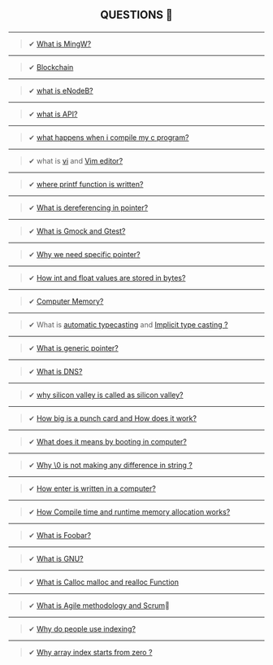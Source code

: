 
## <p align="center"> <b> QUESTIONS 🤔 </b> </p> 
--------------------------------------------------------


> ✔  [What is MingW?](https://en.wikipedia.org/wiki/MinGW)

-----------------------------------------------------------------------------------------------
 > ✔ [Blockchain](https://en.wikipedia.org/wiki/Blockchain.com)

-----------------------------------------------------------------------------------------------
 > ✔ [what is eNodeB? ](https://en.wikipedia.org/wiki/ENodeB)

-----------------------------------------------------------------------------------------------
 > ✔ [what is API?](https://en.wikipedia.org/wiki/API)

-----------------------------------------------------------------------------------------------
 > ✔ [what happens when i compile my c program?](https://www.geeksforgeeks.org/compiling-a-c-program-behind-the-scenes/)

--------------------------------------------------------------------------------------------------------------
 > ✔ what is [vi](https://en.wikipedia.org/wiki/Vi) and [Vim editor?](https://en.wikipedia.org/wiki/Vim_(text_editor))

----------------------------------------------------------------------------------------------------------
 > ✔ [where printf function is written?](https://www.techonthenet.com/c_language/standard_library_functions/stdio_h/printf.php)

----------------------------------------------------------------------------------------------------------------------

 > ✔ [What is dereferencing in pointer?](https://en.wikipedia.org/wiki/Dereference_operator)
-----------------------------------------------------------------------------------------------

 > ✔ [What is Gmock and Gtest?](https://github.com/google/googletest/blob/master/googlemock/README.md)

--------------------------------------------------------------------------------------------------

 > ✔ [Why we need specific pointer?](https://stackoverflow.com/questions/162941/why-use-pointers)

-----------------------------------------------------------------------------------------------------

  > ✔ [How int and float values are stored in bytes?](https://www.log2base2.com/storage/how-float-values-are-stored-in-memory.html)

--------------------------------------------------------------------------------------------------------------------------------

 > ✔ [Computer Memory?](http://statmath.wu.ac.at/courses/data-analysis/itdtHTML/node55.html)

---------------------------------------------------------------------------------------------------
  > ✔ What is [automatic typecasting](https://www.geeksforgeeks.org/type-conversion-c/) and [Implicit type casting ?](https://www.guru99.com/c-type-casting.html)

-----------------------------------------------------------------------------------------------------------------------------------------------------------------
  > ✔ [ What is generic pointer?](http://www.faqs.org/docs/learnc/x658.html)

---------------------------------------------------------------------------------
 > ✔ [What is DNS?](https://www.cloudflare.com/en-in/learning/dns/what-is-dns/)

---------------------------------------------------------------------------------------------------------------------------------------------------------------
  > ✔ [why silicon valley is called as silicon valley?](https://www.pellcenter.org/why-is-silicon-valley-called-silicon-valley/)

---------------------------------------------------------------------------------------------------------------------------------------------------------------
 > ✔ [How big is a punch card and How does it work?](https://www.computerhope.com/jargon/p/punccard.htm)
 
---------------------------------------------------------------------------------------------------------------------------------------------------------------
  > ✔ [What does it means by booting in computer?](https://en.wikipedia.org/wiki/Booting)

---------------------------------------------------------------------------------------------------------------------------------------------------------------
 > ✔ [Why \0 is not making any difference in string ?](https://en.wikipedia.org/wiki/Null-terminated_string)

----------------------------------------------------------------------------------------------------------------------------
  > ✔ [How enter is written in a computer?](https://en.wikipedia.org/wiki/Enter_key)

---------------------------------------------------------------------------------------------------------------------------------------

  > ✔ [How Compile time and runtime memory allocation works?](https://codeforwin.org/2018/05/compile-time-and-runtime-memory-allocation.html)
-------------------------------------------------------------------------------------------------------------------------------------

  > ✔ [What is Foobar? ](https://www.freecodecamp.org/news/the-foobar-challenge-googles-hidden-test-for-developers-ed8027c1184/)

-----------------------------------------------------------------------------------------------------------------------------------------
  > ✔ [What is GNU?](https://www.gnu.org/home.en.html)

-----------------------------------------------------------------------------------------
  > ✔ [What is Calloc malloc and realloc Function](https://www.geeksforgeeks.org/dynamic-memory-allocation-in-c-using-malloc-calloc-free-and-realloc/)

-----------------------------------------------------------------------------------------------------------------------------------
 > ✔ [What is Agile methodology and Scrum](https://www.cprime.com/resources/what-is-agile-what-is-scrum/)🤔

-------------------------------------------------------------------------------------------------------------------------------
> ✔ [Why do people use indexing?](https://mbe.modelica.university/behavior/arrays/indexing/)

-----------------------------------------------------------------------------------------------------------------------------
> ✔ [Why array index starts from zero ?](https://www.geeksforgeeks.org/why-array-index-starts-from-zero/)
